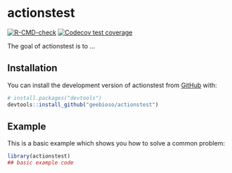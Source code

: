 
# actionstest

<!-- badges: start -->
[![R-CMD-check](https://github.com/geebioso/actionstest/workflows/R-CMD-check/badge.svg)](https://github.com/geebioso/actionstest/actions)
[![Codecov test coverage](https://codecov.io/gh/geebioso/actionstest/branch/master/graph/badge.svg)](https://app.codecov.io/gh/geebioso/actionstest?branch=master)
<!-- badges: end -->

The goal of actionstest is to ...

## Installation

You can install the development version of actionstest from [GitHub](https://github.com/) with:

``` r
# install.packages("devtools")
devtools::install_github("geebioso/actionstest")
```

## Example

This is a basic example which shows you how to solve a common problem:

``` r
library(actionstest)
## basic example code
```

